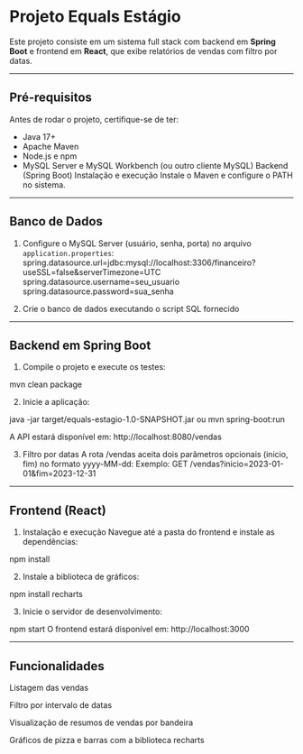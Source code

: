 
# Projeto Equals Estágio

Este projeto consiste em um sistema full stack com backend em **Spring Boot** e frontend em **React**, que exibe relatórios de vendas com filtro por datas.

---

## Pré-requisitos

Antes de rodar o projeto, certifique-se de ter:

- Java 17+
- Apache Maven
- Node.js e npm
- MySQL Server e MySQL Workbench (ou outro cliente MySQL)
Backend (Spring Boot)
Instalação e execução
Instale o Maven e configure o PATH no sistema.

---

## Banco de Dados

1. Configure o MySQL Server (usuário, senha, porta) no arquivo `application.properties`:
spring.datasource.url=jdbc:mysql://localhost:3306/financeiro?useSSL=false&serverTimezone=UTC
spring.datasource.username=seu_usuario
spring.datasource.password=sua_senha


2. Crie o banco de dados executando o script SQL fornecido

---

## Backend em **Spring Boot**

1. Compile o projeto e execute os testes:

mvn clean package

2. Inicie a aplicação:

java -jar target/equals-estagio-1.0-SNAPSHOT.jar
ou
mvn spring-boot:run

A API estará disponível em: http://localhost:8080/vendas

3. Filtro por datas
A rota /vendas aceita dois parâmetros opcionais (inicio, fim) no formato yyyy-MM-dd:
Exemplo:
GET /vendas?inicio=2023-01-01&fim=2023-12-31

---

## Frontend (React)
1. Instalação e execução
Navegue até a pasta do frontend e instale as dependências:

npm install

2. Instale a biblioteca de gráficos:

npm install recharts

3. Inicie o servidor de desenvolvimento:

npm start
O frontend estará disponível em: http://localhost:3000

---

## Funcionalidades
Listagem das vendas

Filtro por intervalo de datas

Visualização de resumos de vendas por bandeira

Gráficos de pizza e barras com a biblioteca recharts